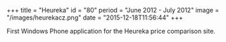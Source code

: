 +++
title = "Heureka"
id = "80"
period = "June 2012 - July 2012"
image = "/images/heurekacz.png"
date = "2015-12-18T11:56:44"
+++

First Windows Phone application for the Heureka price comparison site.
